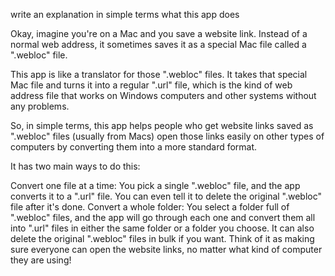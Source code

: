 write an explanation in simple terms what this app does


Okay, imagine you're on a Mac and you save a website link. Instead of a normal web address, it sometimes saves it as a special Mac file called a ".webloc" file.

This app is like a translator for those ".webloc" files. It takes that special Mac file and turns it into a regular ".url" file, which is the kind of web address file that works on Windows computers and other systems without any problems.

So, in simple terms, this app helps people who get website links saved as ".webloc" files (usually from Macs) open those links easily on other types of computers by converting them into a more standard format.

It has two main ways to do this:

Convert one file at a time: You pick a single ".webloc" file, and the app converts it to a ".url" file. You can even tell it to delete the original ".webloc" file after it's done.
Convert a whole folder: You select a folder full of ".webloc" files, and the app will go through each one and convert them all into ".url" files in either the same folder or a folder you choose. It can also delete the original ".webloc" files in bulk if you want.
Think of it as making sure everyone can open the website links, no matter what kind of computer they are using!
